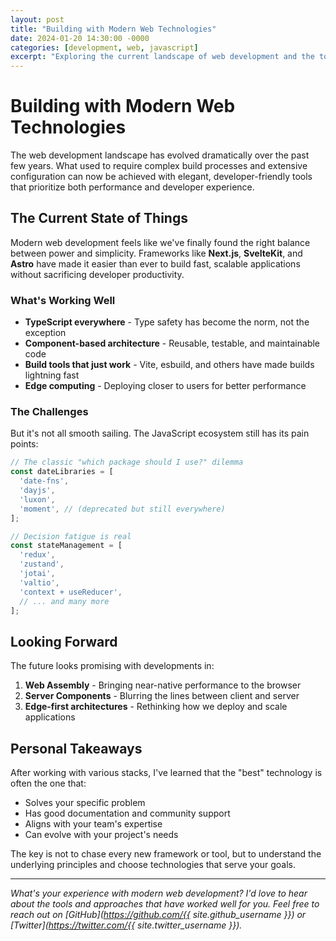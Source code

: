 ```yaml
---
layout: post
title: "Building with Modern Web Technologies"
date: 2024-01-20 14:30:00 -0000
categories: [development, web, javascript]
excerpt: "Exploring the current landscape of web development and the tools that are shaping how we build for the web."
---
```


# Building with Modern Web Technologies

The web development landscape has evolved dramatically over the past few years. What used to require complex build processes and extensive configuration can now be achieved with elegant, developer-friendly tools that prioritize both performance and developer experience.

## The Current State of Things

Modern web development feels like we've finally found the right balance between power and simplicity. Frameworks like **Next.js**, **SvelteKit**, and **Astro** have made it easier than ever to build fast, scalable applications without sacrificing developer productivity.

### What's Working Well

- **TypeScript everywhere** - Type safety has become the norm, not the exception
- **Component-based architecture** - Reusable, testable, and maintainable code
- **Build tools that just work** - Vite, esbuild, and others have made builds lightning fast
- **Edge computing** - Deploying closer to users for better performance

### The Challenges

But it's not all smooth sailing. The JavaScript ecosystem still has its pain points:

```javascript
// The classic "which package should I use?" dilemma
const dateLibraries = [
  'date-fns',
  'dayjs', 
  'luxon',
  'moment', // (deprecated but still everywhere)
];

// Decision fatigue is real
const stateManagement = [
  'redux',
  'zustand',
  'jotai',
  'valtio',
  'context + useReducer',
  // ... and many more
];
```

## Looking Forward

The future looks promising with developments in:

1. **Web Assembly** - Bringing near-native performance to the browser
2. **Server Components** - Blurring the lines between client and server
3. **Edge-first architectures** - Rethinking how we deploy and scale applications

## Personal Takeaways

After working with various stacks, I've learned that the "best" technology is often the one that:

- Solves your specific problem
- Has good documentation and community support  
- Aligns with your team's expertise
- Can evolve with your project's needs

The key is not to chase every new framework or tool, but to understand the underlying principles and choose technologies that serve your goals.

---

*What's your experience with modern web development? I'd love to hear about the tools and approaches that have worked well for you. Feel free to reach out on [GitHub](https://github.com/{{ site.github_username }}) or [Twitter](https://twitter.com/{{ site.twitter_username }}).* 
